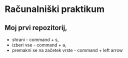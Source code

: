 # Računalniški praktikum
## Moj prvi repozitorij,
+ shrani - command + s,
+ izberi vse - command + a, 
+ premakni se na začetek vrste - command + left arrow
